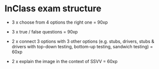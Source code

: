 # InClass exam structure

- 3 x choose from 4 options the right one = 90xp

- 3 x true / false questions = 90xp

- 2 x connect 3 options with 3 other options (e.g. stubs, drivers, stubs & drivers with top-down testing, bottom-up testing, sandwich testing) = 60xp

- 2 x explain the image in the context of SSVV = 60xp
